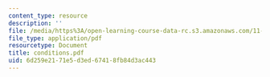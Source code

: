 ```yaml
---
content_type: resource
description: ''
file: /media/https%3A/open-learning-course-data-rc.s3.amazonaws.com/11-332j-urban-design-fall-2003/6d259e2171e5d3ed67418fb84d3ac443_conditions.pdf
file_type: application/pdf
resourcetype: Document
title: conditions.pdf
uid: 6d259e21-71e5-d3ed-6741-8fb84d3ac443
---
```

